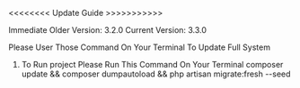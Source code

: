 <<<<<<<< Update Guide >>>>>>>>>>>

Immediate Older Version: 3.2.0
Current Version: 3.3.0


Please User Those Command On Your Terminal To Update Full System
1. To Run project Please Run This Command On Your Terminal
    composer update && composer dumpautoload && php artisan migrate:fresh --seed




